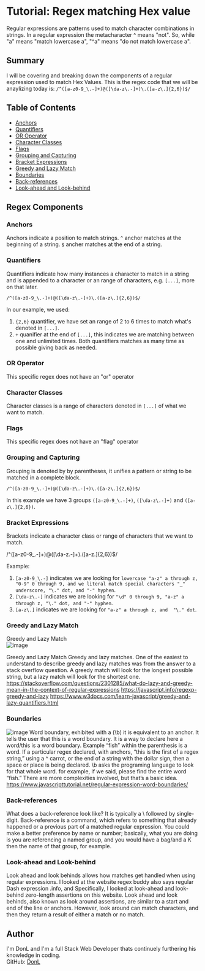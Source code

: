 # Tutorial: Regex matching Hex value

Regular expressions are patterns used to match character combinations in strings. In a regular expression the metacharacter ^ means "not". So, while "a" means "match lowercase a", "^a" means "do not match lowercase a".

## Summary
I will be covering and breaking down the components of a regular expression used to match Hex Values. This is the regex code that we will be anaylizing today is:
`/^([a-z0-9_\.-]+)@([\da-z\.-]+)\.([a-z\.]{2,6})$/`

## Table of Contents

- [Anchors](#anchors)
- [Quantifiers](#quantifiers)
- [OR Operator](#or-operator)
- [Character Classes](#character-classes)
- [Flags](#flags)
- [Grouping and Capturing](#grouping-and-capturing)
- [Bracket Expressions](#bracket-expressions)
- [Greedy and Lazy Match](#greedy-and-lazy-match)
- [Boundaries](#boundaries)
- [Back-references](#back-references)
- [Look-ahead and Look-behind](#look-ahead-and-look-behind)

## Regex Components

### Anchors

Anchors indicate a position to match strings.
`^` anchor matches at the beginning of a string.
`$` ancher matches at the end of a string.

### Quantifiers

Quantifiers indicate how many instances a character to match in a string and is appended to a character or an range of characters, e.g. `[...]`, more on that later. 
```
/^([a-z0-9_\.-]+)@([\da-z\.-]+)\.([a-z\.]{2,6})$/
```
In our example, we used:
1. `{2,6}` quantifier, we have set an range of 2 to 6 times to match what's denoted in `[...]`.
2. `+` quanifier at the end of `[...]`, this indicates we are matching between one and unlimited times. Both quantifiers matches as many time as possible giving back as needed.

### OR Operator

This specific regex does not have an "or" operator

### Character Classes

Character classes is a range of characters denoted in `[...]` of what we want to match.

### Flags

This specific regex does not have an "flag" operator

### Grouping and Capturing

Grouping is denoted by by parentheses, it unifies a pattern or string to be matched in a complete block. 
```
/^([a-z0-9_\.-]+)@([\da-z\.-]+)\.([a-z\.]{2,6})$/
```
In this example we have 3 groups `([a-z0-9_\.-]+)`, `([\da-z\.-]+)` and `([a-z\.]{2,6})`.

### Bracket Expressions

Brackets indicate a character class or range of characters that we want to match. 

/^([a-z0-9_\.-]+)@([\da-z\.-]+)\.([a-z\.]{2,6})$/

Example:
1. `[a-z0-9_\.-]` indicates we are looking for `lowercase "a-z" a through z, "0-9" 0 through 9, and we literal match special characters "_" underscore, "\." dot, and "-" hyphen`. 
2. `[\da-z\.-]` indicates we are looking for `"\d" 0 through 9, "a-z" a through z, "\." dot, and "-" hyphen`.
3. `[a-z\.]` indicates we are looking for `"a-z" a through z, and  "\." dot`.

### Greedy and Lazy Match

Greedy and Lazy Match
<br>![image](https://user-images.githubusercontent.com/85209802/136731575-ef79594b-faad-4f0a-9420-72d3bf72aa61.png)

Greedy and Lazy Match
Greedy and lazy matches. One of the easiest to understand to describe greedy and lazy matches was from the answer to a stack overflow question. A greedy match will look for the longest possible string, but a lazy match will look for the shortest one.
<https://stackoverflow.com/questions/2301285/what-do-lazy-and-greedy-mean-in-the-context-of-regular-expressions>
<https://javascript.info/regexp-greedy-and-lazy>
<https://www.w3docs.com/learn-javascript/greedy-and-lazy-quantifiers.html>

### Boundaries

![image](https://user-images.githubusercontent.com/85209802/136731835-4c20cdb5-65f1-4427-a047-18ee176cd68b.png)
Word boundary, exhibited with a (\b) it is equivalent to an anchor. It tells the user that this is a word boundary. It is a way to declare here a word/this is a word boundary. Example “fish” within the parenthesis is a word. If a particular regex declared, with anchors, “this is the first of a regex string,” using a ^ carrot, or the end of a string with the dollar sign, then a space or place is being declared. \b asks the programing language to look for that whole word. for example, if we said, please find the entire word “fish.” There are more complexities involved, but that’s a basic idea.
<https://www.javascripttutorial.net/regular-expression-word-boundaries/>

### Back-references

What does a back-reference look like? It is typically a \ followed by single-digit.
Back-reference is a command, which refers to something that already happened or a previous part of a matched regular expression. You could make a better preference by name or number; basically, what you are doing is you are referencing a named group, and you would have a bag/and a K then the name of that group, for example.

### Look-ahead and Look-behind

Look ahead and look behinds allows how matches get handled when using regular expressions.
I looked at the website regex buddy also says regular Dash expression .info, and Specifically, I looked at look-ahead and look-behind zero-length assertions on this website.
Look ahead and look behinds, also known as look around assertions, are similar to a start and end of the line or anchors. However, look around can match characters, and then they return a result of either a match or no match.

## Author

I'm DonL and I'm a full Stack Web Developer thats continuely furthering his knowledge in coding.   
GitHub: [DonL](https://github.com/DonL44)
